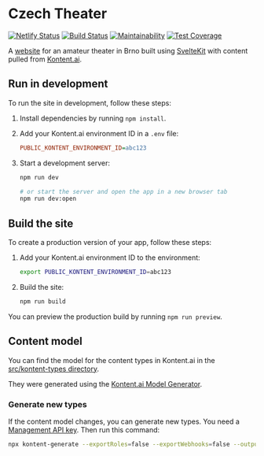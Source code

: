 # Czech Theater

[![Netlify Status](https://api.netlify.com/api/v1/badges/b97fa77c-f82d-410f-8aee-c4c9f0f6f8b7/deploy-status)](https://app.netlify.com/sites/czechtheater/deploys)
[![Build Status](https://travis-ci.com/CollierCZ/czechtheater.svg?branch=master)](https://travis-ci.com/CollierCZ/czechtheater)
[![Maintainability](https://api.codeclimate.com/v1/badges/b94c000265e7e4214395/maintainability)](https://codeclimate.com/github/CollierCZ/czechtheater/maintainability)
[![Test Coverage](https://api.codeclimate.com/v1/badges/b94c000265e7e4214395/test_coverage)](https://codeclimate.com/github/CollierCZ/czechtheater/test_coverage)

A [website](https://czechtheater.cz) for an amateur theater in Brno built using [SvelteKit](https://kit.svelte.dev/) with content pulled from [Kontent.ai](https://kontent.ai).

## Run in development

To run the site in development, follow these steps:

1. Install dependencies by running `npm install`.

2. Add your Kontent.ai environment ID in a `.env` file:

   ```ini
   PUBLIC_KONTENT_ENVIRONMENT_ID=abc123
   ```

3. Start a development server:

   ```bash
   npm run dev

   # or start the server and open the app in a new browser tab
   npm run dev:open
   ```

## Build the site

To create a production version of your app, follow these steps:

1. Add your Kontent.ai environment ID to the environment:

   ```bash
   export PUBLIC_KONTENT_ENVIRONMENT_ID=abc123
   ```

2. Build the site:

   ```bash
   npm run build
   ```

You can preview the production build by running `npm run preview`.

## Content model

You can find the model for the content types in Kontent.ai in the [src/kontent-types directory](./src/kontent-types).

They were generated using the [Kontent.ai Model Generator](https://github.com/kontent-ai/model-generator-js).

### Generate new types

If the content model changes, you can generate new types.
You need a [Management API key](https://kontent.ai/learn/docs/apis/openapi/management-api-v2/#tag/API-keys).
Then run this command:

```bash
npx kontent-generate --exportRoles=false --exportWebhooks=false --outputDir=./src/kontent-types --environmentId=<ENVIRONMENT_ID> --apiKey=<API_KEY>
```
